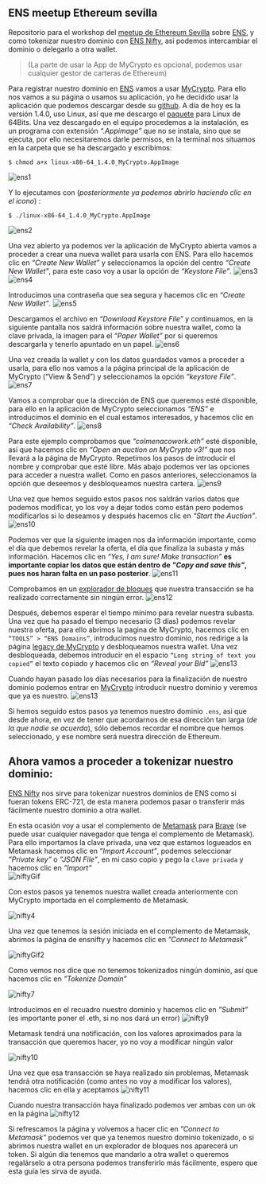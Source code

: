 ## ENS meetup Ethereum sevilla
Repositorio para el workshop del [meetup de Ethereum Sevilla](https://secure.meetup.com/es/register/?ctx=ref) sobre [ENS](https://ens.domains/), y como tokenizar nuestro dominio con [ENS Nifty](https://ensnifty.com/), asi podemos intercambiar el dominio o delegarlo a otra wallet.

> (La parte de usar la App de MyCrypto es opcional, podemos usar cualquier gestor de carteras de Ethereum)

Para registrar nuestro dominio en [ENS](https://ens.domains/) vamos a usar [MyCrypto](https://mycrypto.com/). Para ello nos vamos a su página o usamos su aplicación, yo he decidido usar la aplicación que podemos descargar desde su [github](https://github.com/MyCryptoHQ/MyCrypto/releases). A día de hoy es la versión 1.4.0, uso Linux, así que me descargo el [paquete](https://github.com/MyCryptoHQ/MyCrypto/releases/download/1.4.0/linux-x86-64_1.4.0_MyCrypto.AppImage) para Linux de 64Bits.
 Una vez descargado en el equipo procedemos a la instalación, es un programa con extensión _“.Appimage”_ que no se instala, sino que se ejecuta, por ello necesitaremos darle permisos, en la terminal nos situamos en la carpeta que se ha descargado y escribimos:
 ```
 $ chmod a+x linux-x86-64_1.4.0_MyCrypto.AppImage
 ```
 ![ens1](/Images/ens1.png)


Y lo ejecutamos con (_posteriormente ya podemos abrirlo haciendo clic en el icono_) :
```
$ ./linux-x86-64_1.4.0_MyCrypto.AppImage
```
![ens2](Images/ens2.png)


Una vez abierto ya podemos ver la aplicación de MyCrypto abierta vamos a proceder a crear una nueva wallet para usarla con ENS. Para ello hacemos clic en _“Create New Wallet”_ y seleccionamos la opción del centro _“Create New Wallet”_, para este caso voy a usar la opción de _“Keystore File”_. 
![ens3](Images/ens3.png)
![ens4](Images/ens4.png)


Introducimos una contraseña que sea segura y hacemos clic en _“Create New Wallet”_.
![ens5](Images/ens5.png)


Descargamos el archivo en _“Download Keystore File”_ y continuamos, en la siguiente pantalla nos saldrá información sobre nuestra wallet, como la clave privada, la imagen para el _“Paper Wallet”_ por si queremos descargarla y tenerlo apuntado en un papel.
![ens6](Images/ens6.png)


Una vez creada la wallet y con los datos guardados vamos a proceder a usarla, para ello nos vamos a la página principal de la aplicación de MyCrypto (“View & Send”) y seleccionamos la opción _“keystore File”_.
![ens7](Images/ens7.png)

Vamos a comprobar que la dirección de ENS que queremos esté disponible, para ello en la aplicación de MyCrypto seleccionamos _“ENS”_ e introducimos el dominio en el cual estamos interesados, y hacemos clic en _“Check Availability”_.
![ens8](Images/ens8.png)

Para este ejemplo comprobamos que _“colmenacowork.eth”_ esté disponible, así que hacemos clic en _“Open an auction on MyCrypto v3!”_ que nos llevará a la página de MyCrypto. Repetimos los pasos de introducir el nombre y comprobar que esté libre. Más abajo podemos ver las opciones para acceder a nuestra wallet. Como en pasos anteriores, seleccionamos la opción que deseemos y desbloqueamos nuestra cartera.
![ens9](Images/ens9.png)

Una vez que hemos seguido estos pasos nos saldrán varios datos que podemos modificar, yo los voy a dejar todos como están pero podemos modificarlos si lo deseamos y después hacemos clic en _“Start the Auction”_.
![ens10](Images/ens10.png)

Podemos ver que la siguiente imagen nos da información importante, como el día  que debemos revelar la oferta, el día que finaliza la subasta y más información. Hacemos clic en _“Yes, I am sure! Make transaction”_ **es importante copiar los datos que están dentro de _"Copy and save this"_, pues nos haran falta en un paso posterior**.
![ens11](Images/ens11.png)

Comprobamos en un [explorador de bloques](https://etherscan.io/) que nuestra transacción se ha realizado correctamente sin ningún error.
![ens12](Images/ens12.png)

Después, debemos esperar el tiempo mínimo para revelar nuestra subasta. Una vez que ha pasado el tiempo necesario (3 días) podemos revelar nuestra oferta, para ello abrimos la pagina de MyCrypto, hacemos clic en `“TOOLS” > “ENS Domains”`, introducimos nuestro dominio, nos redirige a la página [legacy de MyCrypto](https://legacy.mycrypto.com/) y desbloqueamos nuestra wallet. 
Una vez desbloqueada, debemos introducir en el espacio `“Long string of text you copied”` el texto copiado y hacemos clic en _“Reveal your Bid”_ 
![ens13](Images/ens13.png)


Cuando hayan pasado los días necesarios para la finalización de nuestro dominio podemos entrar en [MyCrypto](https://mycrypto.com/ens) introducir nuestro dominio y veremos que ya es nuestro.
![ens13](Images/ens14.png)

Si hemos seguido estos pasos ya tenemos nuestro dominio `.ens`, asi que desde ahora, en vez de tener que acordarnos de esa dirección tan larga (_de la que nadie se acuerda_), sólo debemos recordar el nombre que hemos seleccionado, y ese nombre será nuestra dirección de Ethereum.


## Ahora vamos a proceder a tokenizar nuestro dominio:
[ENS Nifty](https://ensnifty.com/) nos sirve para tokenizar nuestros dominios de ENS como si fueran tokens ERC-721, de esta manera podemos pasar o transferir más fácilmente nuestro dominio a otra wallet.

En esta ocasión voy a usar el complemento de [Metamask](https://metamask.io/) para [Brave](https://brave.com/) (se puede usar cualquier navegador que tenga el complemento de Metamask). Para ello importamos la clave privada, una vez que estamos logueados en Metamask hacemos clic en _”Import Account”_, podemos seleccionar _”Private key”_ o _”JSON File”_, en mi caso copio y pego la `clave privada` y hacemos clic en _”Import”_  
![niftyGif](Images/niftyGif.gif)

Con estos pasos ya tenemos nuestra wallet creada anteriormente con MyCrypto importada en el complemento de Metamask.

![nifty4](Images/nifty4.png)


Una vez que tenemos la sesión iniciada en el complemento de Metamask, abrimos la página de ensnifty y hacemos clic en _”Connect to Metamask”_

![niftyGif2](Images/niftyGif2.gif)


Como vemos nos dice que no tenemos tokenizados ningún dominio, así que hacemos clic en _”Tokenize Domain”_

![nifty7](Images/nifty7.png)


Introducimos en el recuadro nuestro dominio y hacemos clic en _”Submit”_ (es importante poner el .eth, si no nos dará un error)
![nifty9](Images/nifty9.png)

Metamask tendrá una notificación, con los valores aproximados para la transacción que queremos hacer, yo no voy a modificar ningún valor

![nifty10](Images/nifty10.png)


Una vez que esa transacción se haya realizado sin problemas, Metamask tendrá otra notificación (como antes no voy a modificar los valores), hacemos clic en ella y aceptamos
![nifty11](Images/nifty11.png)

Cuando nuestra transacción haya finalizado podemos ver ambas con un ok en la página
![nifty12](Images/nifty12.png)

Si refrescamos la página y volvemos a hacer clic en _”Connect to Metamask”_ podemos ver que ya tenemos nuestro dominio tokenizado, o si abrimos nuestra wallet en un explorador de bloques nos aparecerá un token. Si algún día tenemos que mandarlo a otra wallet o queremos regalárselo a otra persona podemos transferirlo más fácilmente, espero que esta guía les sirva de ayuda.
